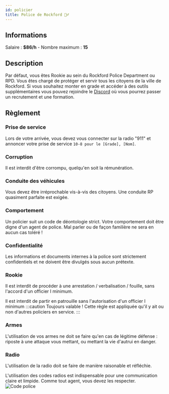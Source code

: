 ```yaml
---
id: policier
title: Police de Rockford 👮‍♂️
---
```




## Informations
Salaire : **$86/h** - Nombre maximum : **15**

## Description
Par défaut, vous êtes Rookie au sein du Rockford Police Department ou RPD. Vous êtes chargé de protéger et servir tous les citoyens de la ville de Rockford. Si vous souhaitez monter en grade et accéder à des outils supplémentaires vous pouvez rejoindre le [Discord](https://discord.gg/XGvVqKuP5G) où vous pourrez passer un recrutement et une formation.

## Règlement
### Prise de service
Lors de votre arrivée, vous devez vous connecter sur la radio "911" et annoncer votre prise de service `10-8 pour le [Grade], [Nom]`.

### 

### Corruption
Il est interdit d'être corrompu, quelqu'en soit la rémunération.

### Conduite des véhicules
Vous devez être irréprochable vis-à-vis des citoyens. Une conduite RP quasiment parfaite est exigée.

### Comportement
Un policier suit un code de déontologie strict. Votre comportement doit être digne d'un agent de police. Mal parler ou de façon familière ne sera en aucun cas toléré !

### Confidentialité
Les informations et documents internes à la police sont strictement confidentiels et ne doivent être divulgés sous aucun prétexte.

### Rookie
Il est interdit de procéder à une arrestation / verbalisation / fouille, sans l'accord d'un officier I minimum.

Il est interdit de partir en patrouille sans l'autorisation d'un officier I minimum
:::caution Toujours valable !
Cette règle est appliquée qu'il y ait ou non d'autres policiers en service.
:::

### Armes
L'utilisation de vos armes ne doit se faire qu'en cas de légitime défense : riposte à une attaque vous mettant, ou mettant la vie d'autrui en danger.

### Radio
L'utilisation de la radio doit se faire de manière raisonable et réfléchie.

L'utilisation des codes radios est indispensable pour une communication claire et limpide. Comme tout agent, vous devez les respecter.
![Code police](/img/code_police.png)